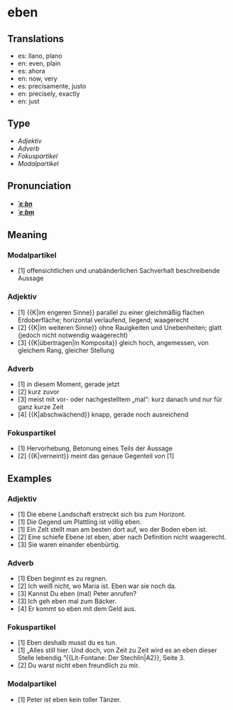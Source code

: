 # eben
## Translations
- es: llano, plano
- en: even, plain
- es: ahora
- en: now, very
- es: precisamente, justo
- en: precisely, exactly
- en: just
## Type
- _Adjektiv_
- _Adverb_
- _Fokuspartikel_
- _Modalpartikel_
## Pronunciation
- **_[ˈeːbn̩](https://commons.wikimedia.org/wiki/File:De-eben.ogg)_**
- **_[ˈeːbm̩](https://commons.wikimedia.org/wiki/File:De-eben.ogg)_**
## Meaning
### Modalpartikel
- [1] offensichtlichen und unabänderlichen Sachverhalt beschreibende Aussage
### Adjektiv
- [1] {{K|im engeren Sinne}} parallel zu einer gleichmäßig flachen Erdoberfläche; horizontal verlaufend, liegend; waagerecht
- [2] {{K|im weiteren Sinne}} ohne Rauigkeiten und Unebenheiten; glatt (jedoch nicht notwendig waagerecht)
- [3] {{K|übertragen|in Komposita}} gleich hoch, angemessen, von gleichem Rang, gleicher Stellung
### Adverb
- [1] in diesem Moment, gerade jetzt
- [2] kurz zuvor
- [3] meist mit vor- oder nachgestelltem „mal“: kurz danach und nur für ganz kurze Zeit
- [4] {{K|abschwächend}} knapp, gerade noch ausreichend
### Fokuspartikel
- [1] Hervorhebung, Betonung eines Teils der Aussage
- [2] {{K|verneint}} meint das genaue Gegenteil von [1]
## Examples
### Adjektiv
- [1] Die ebene Landschaft erstreckt sich bis zum Horizont.
- [1] Die Gegend um Plattling ist völlig eben.
- [1] Ein Zelt stellt man am besten dort auf, wo der Boden eben ist.
- [2] Eine schiefe Ebene ist eben, aber nach Definition nicht waagerecht.
- [3] Sie waren einander ebenbürtig.
### Adverb
- [1] Eben beginnt es zu regnen.
- [2] Ich weiß nicht, wo Maria ist. Eben war sie noch da.
- [3] Kannst Du eben (mal) Peter anrufen?
- [3] Ich geh eben mal zum Bäcker.
- [4] Er kommt so eben mit dem Geld aus.
### Fokuspartikel
- [1] Eben deshalb musst du es tun.
- [1] „Alles still hier. Und doch, von Zeit zu Zeit wird es an eben dieser Stelle lebendig.“<ref>{{Lit-Fontane: Der Stechlin|A2}}, Seite 3.</ref>
- [2] Du warst nicht eben freundlich zu mir.
### Modalpartikel
- [1] Peter ist eben kein toller Tänzer.
